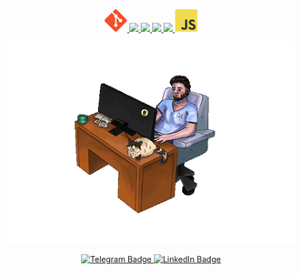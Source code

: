 
<div>
  <p align='center'>
       <a href ="https://github.com/VladimirovES/GIT">
    <img src="https://github.com/devicons/devicon/blob/master/icons/git/git-original.svg" width="40px"/>
    <a href ="https://github.com/VladimirovES/Postman">
  <img src="https://user-images.githubusercontent.com/99370940/160435038-7f0a69f0-f4aa-49f9-a8eb-86198977e167.png" width="40px"/>
      <a href ="https://github.com/VladimirovES/documentation">
  <img src="http://testbase.ru/wp-content/uploads/2014/12/1419215452_Checklist-64.png" width="40px"/>
     <a href ="https://github.com/VladimirovES/SQL">
  <img src="https://user-images.githubusercontent.com/89486551/143319757-0bbd31ce-7860-447a-9571-504653849d0b.png" width="58px"/>
       <a href ="https://github.com/VladimirovES/devtools">
  <img src ="https://external-content.duckduckgo.com/iu/?u=https%3A%2F%2Fuxwing.com%2Fwp-content%2Fthemes%2Fuxwing%2Fdownload%2F10-brands-and-social-media%2Fchromium.png&f=1&nofb=1" width='40px'>
         <a href ="https://github.com/VladimirovES/JS-practice">
         <img src ="https://raw.githubusercontent.com/devicons/devicon/1119b9f84c0290e0f0b38982099a2bd027a48bf1/icons/javascript/javascript-original.svg" width='40px'>
         </a>
     </p>
  </div> 
          <div>
               <p align='center'>
                 <img src="https://github.com/VladimirovES/good_stuff/blob/main/%D0%B0%D0%B9%D1%82%D0%B8%D0%B3%D0%BB%D0%B0%D0%B2%D0%BD234456.gif?raw=true" width="550" />
               <p/>
               <div/>
</div>
                <div id="badges">
                  <p align='center'>
  <a href="https://t.me/vladimirov_ES">
    <img src="https://img.shields.io/badge/Telegram-blue?logo=telegram" alt="Telegram Badge"/>
  </a>
  <a href="not now">
    <img src="https://img.shields.io/badge/LinkedIn-blue?logo=linkedin&logoColor=white" alt="LinkedIn Badge"/>
   </a>
        <p/>
</div>




